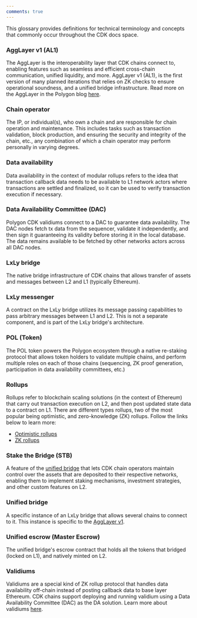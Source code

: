 ```yaml
---
comments: true
---
```


This glossary provides definitions for technical terminology and concepts that commonly occur throughout the CDK docs space.

### AggLayer v1 (AL1)
The AggLayer is the interoperability layer that CDK chains connect to, enabling features such as seamless and efficient cross-chain communication, unified liquidity, and more. AggLayer v1 (AL1), is the first version of many planned iterations that relies on ZK checks to ensure operational soundness, and a unified bridge infrastructure.
Read more on the AggLayer in the Polygon blog [here](https://polygon.technology/blog/wtf-is-polygon?utm_source=twitter&utm_medium=social&utm_content=wtf-is-polygon).

### Chain operator
The IP, or individual(s), who own a chain and are responsible for chain operation and maintenance. This includes tasks such as transaction validation, block production, and ensuring the security and integrity of the chain, etc., any combination of which a chain operator may perform personally in varying degrees.

### Data availability
Data availability in the context of modular rollups refers to the idea that transaction callback data needs to be available to L1 network actors where transactions are settled and finalized, so it can be used to verify transaction execution if necessary. 

### Data Availability Committee (DAC)
Polygon CDK validiums connect to a DAC to guarantee data availability. The DAC nodes fetch tx data from the sequencer, validate it independently, and then sign it guaranteeing its validity before storing it in the local database. The data remains available to be fetched by other networks actors across all DAC nodes.

### LxLy bridge
The native bridge infrastructure of CDK chains that allows transfer of assets and messages between L2 and L1 (typically Ethereum).

### LxLy messenger
A contract on the LxLy bridge utilizes its message passing capabilities to pass arbitrary messages between L1 and L2.  This is not a separate component, and is part of the LxLy bridge's architecture.

### POL (Token)
The POL token powers the Polygon ecosystem through a native re-staking protocol that allows token holders to validate multiple chains, and perform multiple roles on each of those chains (sequencing, ZK proof generation, participation in data availability committees, etc.) 

### Rollups
Rollups refer to blockchain scaling solutions (in the context of Ethereum) that carry out transaction execution on L2, and then post updated state data to a contract on L1. There are different types rollups, two of the most popular being optimistic, and zero-knowledge (ZK) rollups. Follow the links below to learn more:

- [Optimistic rollups](https://ethereum.org/en/developers/docs/scaling/optimistic-rollups/)
- [ZK rollups](https://ethereum.org/en/developers/docs/scaling/zk-rollups/)

### Stake the Bridge (STB)
A feature of the [unified bridge](#unified-bridge) that lets CDK chain operators maintain control over the assets that are deposited to their respective networks, enabling them to implement staking mechanisms, investment strategies, and other custom features on L2.

### Unified bridge
A specific instance of an LxLy bridge that allows several chains to connect to it.  This instance is specific to the [AggLayer v1](#agglayer-v1-al1).

### Unified escrow (Master Escrow)
The unified bridge's escrow contract that holds all the tokens that bridged (locked on L1), and natively minted on L2.

### Validiums
Validiums are a special kind of ZK rollup protocol that handles data availability off-chain instead of posting callback data to base layer Ethereum. CDK chains support deploying and running validium using a Data Availability Committee (DAC) as the DA solution.
Learn more about validiums [here](https://ethereum.org/en/developers/docs/scaling/validium/).